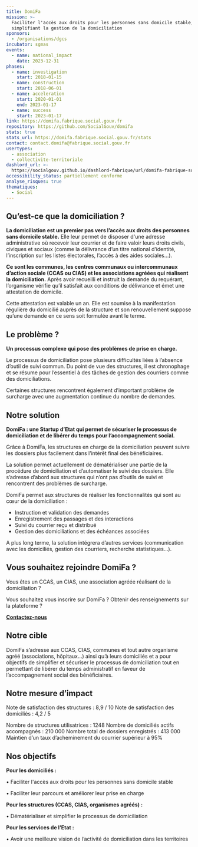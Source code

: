 ```yaml
---
title: DomiFa
mission: >-
  Faciliter l'accès aux droits pour les personnes sans domicile stable, en
  simplifiant la gestion de la domiciliation
sponsors:
  - /organisations/dgcs
incubator: sgmas
events:
  - name: national_impact
    date: 2023-12-31
phases:
  - name: investigation
    start: 2018-01-15
  - name: construction
    start: 2018-06-01
  - name: acceleration
    start: 2020-01-01
    end: 2023-01-17
  - name: success
    start: 2023-01-17
link: https://domifa.fabrique.social.gouv.fr
repository: https://github.com/SocialGouv/domifa
stats: true
stats_url: https://domifa.fabrique.social.gouv.fr/stats
contact: contact.domifa@fabrique.social.gouv.fr
usertypes:
  - association
  - collectivite-territoriale
dashlord_url: >-
  https://socialgouv.github.io/dashlord-fabrique/url/domifa-fabrique-social-gouv-fr/
accessibility_status: partiellement conforme
analyse_risques: true
thematiques:
  - Social
---
```

## Qu’est-ce que la domiciliation ? 

**La domiciliation est un premier pas vers l’accès aux droits des personnes sans domicile stable.**
Elle leur permet de disposer d'une adresse administrative où recevoir leur courrier et de faire valoir leurs droits civils, civiques et sociaux (comme la délivrance d’un titre national d’identité, l’inscription sur les listes électorales, l’accès à des aides sociales…).

**Ce sont les communes, les centres communaux ou intercommunaux d’action sociale (CCAS ou CIAS) et les associations agréées qui réalisent la domiciliation.** Après avoir recueilli et instruit la demande du requérant, l’organisme vérifie qu’il satisfait aux conditions de délivrance et émet une attestation de domicile.

Cette attestation est valable un an. Elle est soumise à la manifestation régulière du domicilié auprès de la structure et son renouvellement suppose qu’une demande en ce sens soit formulée avant le terme.

## Le problème ? 
**Un processus complexe qui pose des problèmes de prise en charge.**

Le processus de domiciliation pose plusieurs difficultés liées à l’absence d’outil de suivi commun. Du point de vue des structures, il est chronophage et se résume pour l’essentiel à des tâches de gestion des courriers comme des domiciliations. 

Certaines structures rencontrent également d’important problème de surcharge avec une augmentation continue du nombre de demandes. 

## Notre solution
**DomiFa : une Startup d’Etat qui permet de sécuriser le processus de domiciliation et de libérer du temps pour l’accompagnement social.**

Grâce à DomiFa, les structures en charge de la domiciliation peuvent suivre les dossiers plus facilement dans l’intérêt final des bénéficiaires.

La solution permet actuellement de dématérialiser une partie de la procédure de domiciliation et d’automatiser le suivi des dossiers. Elle s’adresse d’abord aux structures qui n’ont pas d’outils de suivi et rencontrent des problèmes de surcharge.


DomiFa permet aux structures de réaliser les fonctionnalités qui sont au cœur de la domiciliation :
- Instruction et validation des demandes
- Enregistrement des passages et des interactions 
- Suivi du courrier reçu et distribué
- Gestion des domiciliations et des échéances associées

A plus long terme, la solution intégrera d’autres services (communication avec les domiciliés, gestion des courriers, recherche statistiques…). 

##  Vous souhaitez rejoindre DomiFa ?

Vous êtes un CCAS, un CIAS, une association agréée réalisant de la domiciliation ?

Vous souhaitez vous inscrire sur DomiFa ? Obtenir des renseignements sur la plateforme ?

**[Contactez-nous](mailto:contact.domifa@fabrique.social.gouv.fr)**

## Notre cible

DomiFa s’adresse aux CCAS, CIAS, communes et tout autre organisme agréé (associations, hôpitaux…) ainsi qu’à leurs domiciliés et a pour objectifs de simplifier et sécuriser le processus de domiciliation tout en permettant de libérer du temps administratif en faveur de l’accompagnement social des bénéficiaires.

## Notre mesure d’impact

Note de satisfaction des structures : 8,9 / 10
Note de satisfaction des domiciliés : 4,2 / 5

Nombre de structures utilisatrices : 1248
Nombre de domiciliés actifs accompagnés : 210 000
Nombre total de dossiers enregistrés : 413 000
Maintien d’un taux d’acheminement du courrier supérieur à 95%

## Nos objectifs

**Pour les domiciliés :**

•	Faciliter l'accès aux droits pour les personnes sans domicile stable

•	Faciliter leur parcours et améliorer leur prise en charge

**Pour les structures (CCAS, CIAS, organismes agréés) :**

•	Dématérialiser et simplifier le processus de domiciliation

**Pour les services de l’Etat :**

•	Avoir une meilleure vision de l’activité de domiciliation dans les territoires